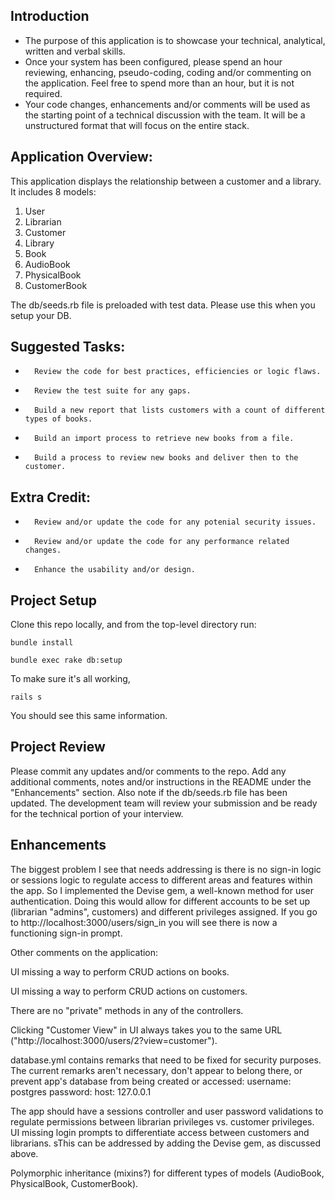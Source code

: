 ## Introduction

*   The purpose of this application is to showcase your technical, analytical, written and verbal skills.
*   Once your system has been configured, please spend an hour reviewing, enhancing, pseudo-coding, coding and/or commenting on the application. Feel free to spend more than an hour, but it is not required.
*   Your code changes, enhancements and/or comments will be used as the starting point of a technical discussion with the team. It will be a unstructured format that will focus on the entire stack.

## Application Overview:

This application displays the relationship between a customer and a library. It includes 8 models:

1.  User
2.  Librarian
3.  Customer
4.  Library
5.  Book
6.	AudioBook
7.	PhysicalBook
8.	CustomerBook

The db/seeds.rb file is preloaded with test data. Please use this when you setup your DB.

## Suggested Tasks:

*		Review the code for best practices, efficiencies or logic flaws.
*		Review the test suite for any gaps.
*		Build a new report that lists customers with a count of different types of books.
*		Build an import process to retrieve new books from a file.
*		Build a process to review new books and deliver then to the customer.

## Extra Credit:

*		Review and/or update the code for any potenial security issues.
*		Review and/or update the code for any performance related changes.
*		Enhance the usability and/or design.

## Project Setup

Clone this repo locally, and from the top-level directory run:

`bundle install`

`bundle exec rake db:setup`

To make sure it's all working,

`rails s`

You should see this same information.

## Project Review

Please commit any updates and/or comments to the repo. Add any additional comments, notes and/or instructions in the README under the "Enhancements" section. Also note if the db/seeds.rb file has been updated. The development team will review your submission and be ready for the technical portion of your interview.

## Enhancements

The biggest problem I see that needs addressing is there is no sign-in logic or sessions logic to regulate access to different areas and features within the app. So I implemented the Devise gem, a well-known method for user authentication. Doing this would allow for different accounts to be set up (librarian "admins", customers) and different privileges assigned. If you go to http://localhost:3000/users/sign_in you will see there is now a functioning sign-in prompt.

Other comments on the application:

UI missing a way to perform CRUD actions on books. 

UI missing a way to perform CRUD actions on customers. 

There are no "private" methods in any of the controllers. 

Clicking "Customer View" in UI always takes you to the same URL ("http://localhost:3000/users/2?view=customer").

database.yml contains remarks that need to be fixed for security purposes. The current remarks aren't necessary, don't appear to belong there, or prevent app's database from being created or accessed:
	username: postgres
	password:
	host: 127.0.0.1

The app should have a sessions controller and user password validations to regulate permissions between librarian privileges vs. customer privileges. UI missing login prompts to differentiate access between customers and librarians. sThis can be addressed by adding the Devise gem, as discussed above. 

Polymorphic inheritance (mixins?) for different types of models (AudioBook, PhysicalBook, CustomerBook). 

